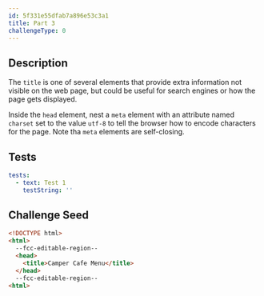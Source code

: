 ```yaml
---
id: 5f331e55dfab7a896e53c3a1
title: Part 3
challengeType: 0
---
```


## Description

<section id='description'>

The `title` is one of several elements that provide extra information not visible on the web page, but could be useful for search engines or how the page gets displayed.

Inside the `head` element, nest a `meta` element with an attribute named `charset` set to the value `utf-8` to tell the browser how to encode characters for the page. Note tha `meta` elements are self-closing.

</section>

## Tests

<section id='tests'>

```yml
tests:
  - text: Test 1
    testString: ''

```

</section>

## Challenge Seed

<section id='challengeSeed'>

<div id='html-seed'>

```html
<!DOCTYPE html>
<html>
  --fcc-editable-region--
  <head>
    <title>Camper Cafe Menu</title>
  </head>
  --fcc-editable-region--
<html>
```

</div>

</section>
